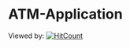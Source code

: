 # ATM-Application
Viewed by: [![HitCount](http://hits.dwyl.com/rishabhgarhewal/ATM-Application.svg)](http://hits.dwyl.com/rishabhgarhewal/ATM-Application)
